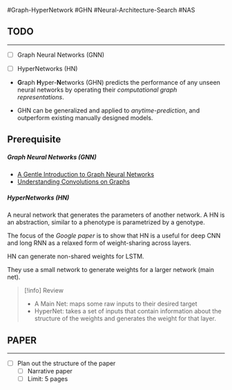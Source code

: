 #Graph-HyperNetwork #GHN #Neural-Architecture-Search #NAS

## TODO
---
- [ ] Graph Neural Networks (GNN)
- [ ] HyperNetworks (HN)


- **G**raph **H**yper-**N**etworks (GHN) predicts the performance of any unseen neural networks by operating their *computational graph representations*.

- GHN can be generalized and applied to *anytime-prediction*, and outperform existing manually designed models.

## Prerequisite
##### Graph Neural Networks (GNN)
- [A Gentle Introduction to Graph Neural Networks](https://distill.pub/2021/gnn-intro/)
- [Understanding Convolutions on Graphs](https://distill.pub/2021/understanding-gnns/)

##### HyperNetworks (HN)
A neural network that generates the parameters of another network. A HN is an abstraction, similar to a phenotype is parametrized by a genotype.

The focus of the *Google paper* is to show that HN is a useful for deep CNN and long RNN as a relaxed form of weight-sharing across layers.

HN can generate non-shared weights for LSTM.

They use a small network to generate weights for a larger network (main net).

> [!info] Review
> - A Main Net: maps some raw inputs to their desired target
> - HyperNet: takes a set of inputs that contain information about the structure of the weights and generates the weight for that layer.



## PAPER
---
- [ ] Plan out the structure of the paper
	- [ ] Narrative paper
	- [ ] Limit: 5 pages
